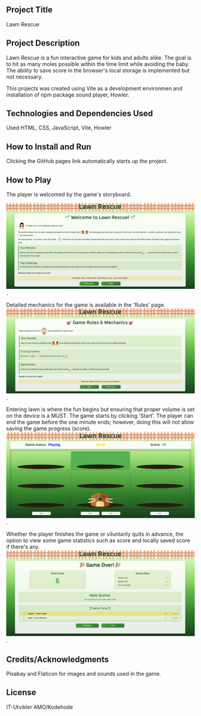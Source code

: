 ## Project Title

Lawn Rescue

## Project Description

Lawn Rescue is a fun interactive game for kids and adults alike. The goal is to hit as many moles possible within the time limit while avoiding the baby. The ability to save score in the browser's local storage is implemented but not necessary.

This projects was created using Vite as a development environmen and installation of npm package sound player, Howler.

## Technologies and Dependencies Used

Used HTML, CSS, JavaScript, Vite, Howler

## How to Install and Run

Clicking the GitHub pages link automatically starts up the project.

## How to Play

The player is welcomed by the game's storyboard.

![Lawn Rescue welcome screen image](public/assets/welcome-screen.png).

<!-- ![Lawn Rescue welcome screen image](./assets/welcome-screen.). -->

Detailed mechanics for the game is available in the 'Rules' page.
![Lawn Rescue game mechanics screen image](public/assets/game-rules.png).

Entering lawn is where the fun begins but ensuring that proper volume is set on the device is a MUST. The game starts by clicking 'Start'. The player can end the game before the one minute ends; however, doing this will not allow saving the game progress (score).
![Lawn Rescue game screen image](public/assets/game-screen.png).

Whether the player finishes the game or viluntarily quits in advance, the option to view some game statistics such as score and locally saved score if there's any.
![Lawn Rescue game over screen image](public/assets/game-over-screen.png).

## Credits/Acknowledgments

Pixabay and Flaticon for images and sounds used in the game.

## License

IT-Utvikler AMO/Kodehode
